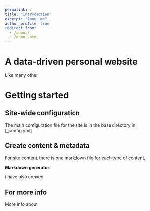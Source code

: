 ```yaml
---
permalink: /
title: "Introduction"
excerpt: "About me"
author_profile: true
redirect_from: 
  - /about/
  - /about.html
---
```




A data-driven personal website
======
Like many other 

Getting started
======

Site-wide configuration
------
The main configuration file for the site is in the base directory in [_config.yml]

Create content & metadata
------
For site content, there is one markdown file for each type of content, 

**Markdown generator**

I have also created 




For more info
------
More info about 

